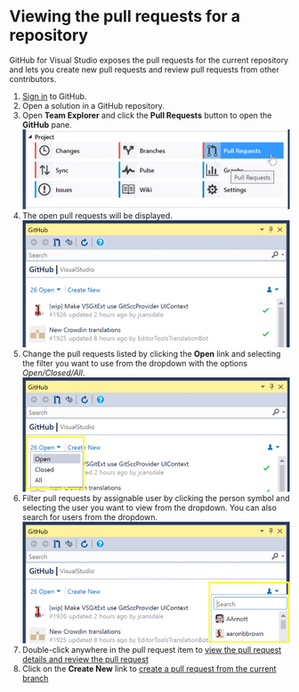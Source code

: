 # Viewing the pull requests for a repository

GitHub for Visual Studio exposes the pull requests for the current repository and lets you create new pull requests and review pull requests from other contributors.

1. [Sign in](../getting-started/authenticating-to-github.md) to GitHub.
2. Open a solution in a GitHub repository.
3. Open **Team Explorer** and click the **Pull Requests** button to open the **GitHub** pane.
![Pull Requests button in the Team Explorer pane](images/pull-requests-button2.png)
4. The open pull requests will be displayed.
![Pull requests in the GitHub pane](images/pull-request-list-view.png)
5. Change the pull requests listed by clicking the **Open** link and selecting the filter you want to use from the dropdown with the options *Open/Closed/All*.
![Pull requests status dropdown filter](images/pull-request-list-filter.png)
6. Filter pull requests by assignable user by clicking the person symbol and selecting the user you want to view from the dropdown. You can also search for users from the dropdown.
![Pull requests assignable user dropdown filter](images/pull-request-assignable-user.png)
7. Double-click anywhere in the pull request item to [view the pull request details and review the pull request](reviewing-a-pull-request-in-visual-studio.md)
8. Click on the **Create New** link to [create a pull request from the current branch](creating-a-pull-request.md)
